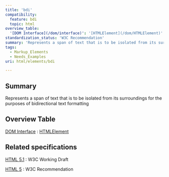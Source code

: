 ```yaml
---
title: 'bdi'
compatibility:
  feature: bdi
  topic: html
overview_table:
  '[DOM Interface](/dom/interface)': '[HTMLElement](/dom/HTMLElement)'
standardization_status: 'W3C Recommendation'
summary: 'Represents a span of text that is to be isolated from its surroundings for the purposes of bidirectional text formatting'
tags:
  - Markup_Elements
  - Needs_Examples
uri: html/elements/bdi

---
```

## Summary

Represents a span of text that is to be isolated from its surroundings for the purposes of bidirectional text formatting

## Overview Table

[DOM Interface](/dom/interface)
:   [HTMLElement](/dom/HTMLElement)

## Related specifications

[HTML 5.1](http://www.w3.org/TR/html51/text-level-semantics.html#the-bdi-element)
:   W3C Working Draft

[HTML 5](http://www.w3.org/TR/html5/text-level-semantics.html#the-bdi-element)
:   W3C Recommendation

